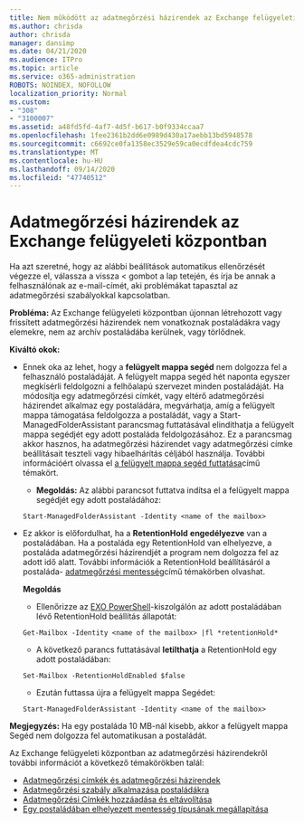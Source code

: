 ```yaml
---
title: Nem működött az adatmegőrzési házirendek az Exchange felügyeleti központban
ms.author: chrisda
author: chrisda
manager: dansimp
ms.date: 04/21/2020
ms.audience: ITPro
ms.topic: article
ms.service: o365-administration
ROBOTS: NOINDEX, NOFOLLOW
localization_priority: Normal
ms.custom:
- "308"
- "3100007"
ms.assetid: a48fd5fd-4af7-4d5f-b617-b0f9334ccaa7
ms.openlocfilehash: 1fee2361b2dd6e0989d430a17aebb13bd5948578
ms.sourcegitcommit: c6692ce0fa1358ec3529e59ca0ecdfdea4cdc759
ms.translationtype: MT
ms.contentlocale: hu-HU
ms.lasthandoff: 09/14/2020
ms.locfileid: "47740512"
---
```

# <a name="retention-policies-in-exchange-admin-center"></a>Adatmegőrzési házirendek az Exchange felügyeleti központban

Ha azt szeretné, hogy az alábbi beállítások automatikus ellenőrzését végezze el, válassza a vissza < gombot a lap tetején, és írja be annak a felhasználónak az e-mail-címét, aki problémákat tapasztal az adatmegőrzési szabályokkal kapcsolatban.

 **Probléma:** Az Exchange felügyeleti központban újonnan létrehozott vagy frissített adatmegőrzési házirendek nem vonatkoznak postaládákra vagy elemekre, nem az archív postaládába kerülnek, vagy törlődnek. 
  
 **Kiváltó okok:**
  
- Ennek oka az lehet, hogy a **felügyelt mappa segéd** nem dolgozza fel a felhasználó postaládáját. A felügyelt mappa segéd hét naponta egyszer megkísérli feldolgozni a felhőalapú szervezet minden postaládáját. Ha módosítja egy adatmegőrzési címkét, vagy eltérő adatmegőrzési házirendet alkalmaz egy postaládára, megvárhatja, amíg a felügyelt mappa támogatása feldolgozza a postaládát, vagy a Start-ManagedFolderAssistant parancsmag futtatásával elindíthatja a felügyelt mappa segédjét egy adott postaláda feldolgozásához. Ez a parancsmag akkor hasznos, ha adatmegőrzési házirendet vagy adatmegőrzési címke beállításait teszteli vagy hibaelhárítás céljából használja. További információért olvassa el [a felügyelt mappa segéd futtatása](https://msdn.microsoft.com/library/gg271153%28v=exchsrvcs.149%29.aspx#managedfolderassist)című témakört.
    
  - **Megoldás:** Az alábbi parancsot futtatva indítsa el a felügyelt mappa segédjét egy adott postaládához:
    
  ```
  Start-ManagedFolderAssistant -Identity <name of the mailbox>
  ```

- Ez akkor is előfordulhat, ha a **RetentionHold** **engedélyezve** van a postaládában. Ha a postaláda egy RetentionHold van elhelyezve, a postaláda adatmegőrzési házirendjét a program nem dolgozza fel az adott idő alatt. További információk a RetentionHold beállításáról a postaláda- [adatmegőrzési mentesség](https://docs.microsoft.com/exchange/security-and-compliance/messaging-records-management/mailbox-retention-hold)című témakörben olvashat.
    
    **Megoldás**
    
  - Ellenőrizze az [EXO PowerShell](https://docs.microsoft.com/powershell/exchange/exchange-online/connect-to-exchange-online-powershell/connect-to-exchange-online-powershell?view=exchange-ps)-kiszolgálón az adott postaládában lévő RetentionHold beállítás állapotát:
    
  ```
  Get-Mailbox -Identity <name of the mailbox> |fl *retentionHold*
  ```

  - A következő parancs futtatásával **letilthatja** a RetentionHold egy adott postaládában:
    
  ```
  Set-Mailbox -RetentionHoldEnabled $false
  ```

  - Ezután futtassa újra a felügyelt mappa Segédet:
    
  ```
  Start-ManagedFolderAssistant -Identity <name of the mailbox>
  ```

 **Megjegyzés:** Ha egy postaláda 10 MB-nál kisebb, akkor a felügyelt mappa Segéd nem dolgozza fel automatikusan a postaládát.
 
Az Exchange felügyeleti központban az adatmegőrzési házirendekről további információt a következő témakörökben talál:
- [Adatmegőrzési címkék és adatmegőrzési házirendek](https://docs.microsoft.com/exchange/security-and-compliance/messaging-records-management/retention-tags-and-policies)
- [Adatmegőrzési szabály alkalmazása postaládákra](https://docs.microsoft.com/exchange/security-and-compliance/messaging-records-management/apply-retention-policy)
- [Adatmegőrzési Címkék hozzáadása és eltávolítása](https://docs.microsoft.com/exchange/security-and-compliance/messaging-records-management/add-or-remove-retention-tags)
- [Egy postaládában elhelyezett mentesség típusának megállapítása](https://docs.microsoft.com/microsoft-365/compliance/identify-a-hold-on-an-exchange-online-mailbox)
